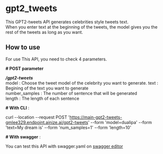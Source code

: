 # gpt2_tweets

This GPT2-tweets API generates celebrities style tweets text.  
When you enter text at the beginning of the tweets, the model gives you the rest of the tweets as long as you want.  

## How to use

For use This API, you need to check 4 parameters.

**# POST parameter**

***/gpt2-tweets***  
model : Choose the tweet model of the celebrity you want to generate.
text : Begining of the text you want to generate  
number_samples : The number of sentence that will be generated  
length : The length of each sentence  

**# With CLI** :  

curl --location --request POST 'https://main-gpt2-tweets-gmlee329.endpoint.ainize.ai/gpt2-tweets' --form 'model=dualipa' --form 'text=My dream is' --form 'num_samples=1' --form 'length=10'

**# With swagger** : 

You can test this API with swagger.yaml on [swagger editor](https://editor.swagger.io/)